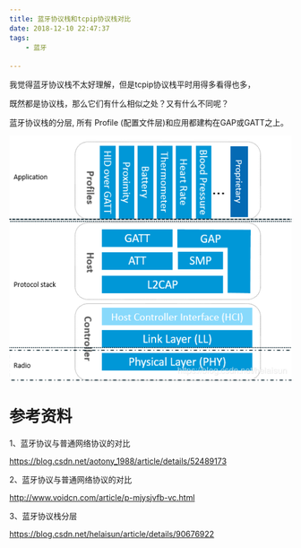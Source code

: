 ```yaml
---
title: 蓝牙协议栈和tcpip协议栈对比
date: 2018-12-10 22:47:37
tags:
	- 蓝牙

---
```




我觉得蓝牙协议栈不太好理解，但是tcpip协议栈平时用得多看得也多，

既然都是协议栈，那么它们有什么相似之处？又有什么不同呢？



蓝牙协议栈的分层, 所有 Profile (配置文件层)和应用都建构在GAP或GATT之上。



![](../images/random_name/20190529192136627.png)

# 参考资料

1、蓝牙协议与普通网络协议的对比

https://blog.csdn.net/aotony_1988/article/details/52489173

2、蓝牙协议与普通网络协议的对比

http://www.voidcn.com/article/p-mjysjvfb-vc.html

3、蓝牙协议栈分层

https://blog.csdn.net/helaisun/article/details/90676922
